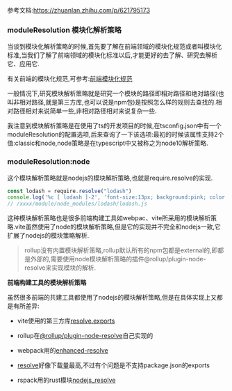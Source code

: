参考文档:https://zhuanlan.zhihu.com/p/621795173

### moduleResolution 模块化解析策略

当谈到模块化解析策略的时候,首先要了解在前端领域的模块化规范或者叫模块化标准,当我们了解了前端领域的模块化标准以后,才能更好的去了解、研究去解析它、应用它.

有关前端的模块化规范,可参考:[前端模块化规范](./module模块化标准.md)

一般情况下,研究模块解析策略就是研究一个模块的路径即相对路径和绝对路径(也叫非相对路径,就是第三方库,也可以说是npm包)是按照怎么样的规则去查找的.相对路径相对来说简单一些,非相对路径相对来说复杂一些.

我注意到模块解析策略是在使用了ts的开发项目的时候,在tsconfig.json中有一个moduleResolution的配置选项,后来查询了一下该选项:最初的时候该属性支持2个值:classic和node,node策略是在typescript中又被称之为node10解析策略.

### moduleResolution:node

这个模块解析策略就是nodejs的模块解析策略,也就是require.resolve的实现.

```js
const lodash = require.resolve("lodash")
console.log('%c [ lodash ]-2', 'font-size:13px; background:pink; color:#bf2c9f;', lodash)
// /xxxx/module/node_modules/lodash/lodash.js
```

这种模块解析策略也是很多前端构建工具如webpac、vite所采用的模块解析策略.vite虽然使用了node的模块解析策略,但是它的实现并不完全和nodejs一致,它扩展了nodejs的模块策略解析.

> rollup没有内置模块解析策略,rollup默认所有的npm包都是external的,即都是外部的,需要使用node模块解析策略的插件@rollup/plugin-node-resolve来实现模块的解析.

**前端构建工具的模块解析策略**

虽然很多前端的共建工具都使用了nodejs的模块解析策略,但是在具体实现上又都是有所差异:

- vite使用的第三方库[resolve.exports](https://github.com/lukeed/resolve.exports)

- rollup在[@rollup/plugin-node-resolve](https://github.com/rollup/plugins/tree/master/packages/node-resolve)自己实现的

- webpack用的[enhanced-resolve](https://www.npmjs.com/package/enhanced-resolve)

- [resolve](https://www.npmjs.com/package/resolve)好像下载量最高,不过有个问题是不支持package.json的exports

- rspack用的rust模块[nodejs_resolve](https://github.com/web-infra-dev/nodejs_resolver)

